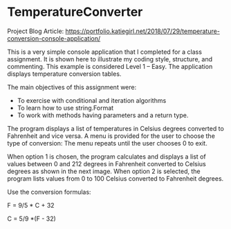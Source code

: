 # TemperatureConverter

Project Blog Article: https://portfolio.katiegirl.net/2018/07/29/temperature-conversion-console-application/

This is a very simple console application that I completed for a class assignment. 
It is shown here to illustrate my coding style, structure, and commenting. 
This example is considered Level 1 – Easy. 
The application displays temperature conversion tables.

The main objectives of this assignment were:
- To exercise with conditional and iteration algorithms
- To learn how to use string.Format
- To work with methods having parameters and a return type.

The program displays a list of temperatures in Celsius degrees converted to Fahrenheit and vice versa. 
A menu is provided for the user to choose the type of conversion: The menu repeats until the user chooses 0 to
exit.

When option 1 is chosen, the program calculates and displays a list of values between 0 and 212
degrees in Fahrenheit converted to Celsius degrees as shown in the next image.
When option 2 is selected, the program lists values from 0 to 100 Celsius converted to Fahrenheit degrees. 

Use the conversion formulas:

F = 9/5 * C + 32

C = 5/9 *(F - 32)
